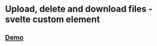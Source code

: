 # Upload, delete and download files - svelte custom element

## [Demo](https://airmanxtw.github.io/evaluate-app/)